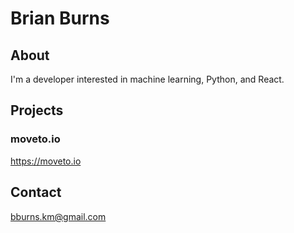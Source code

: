 # Brian Burns

## About

I'm a developer interested in machine learning, Python, and React. 

## Projects

### moveto.io

https://moveto.io

## Contact

bburns.km@gmail.com
